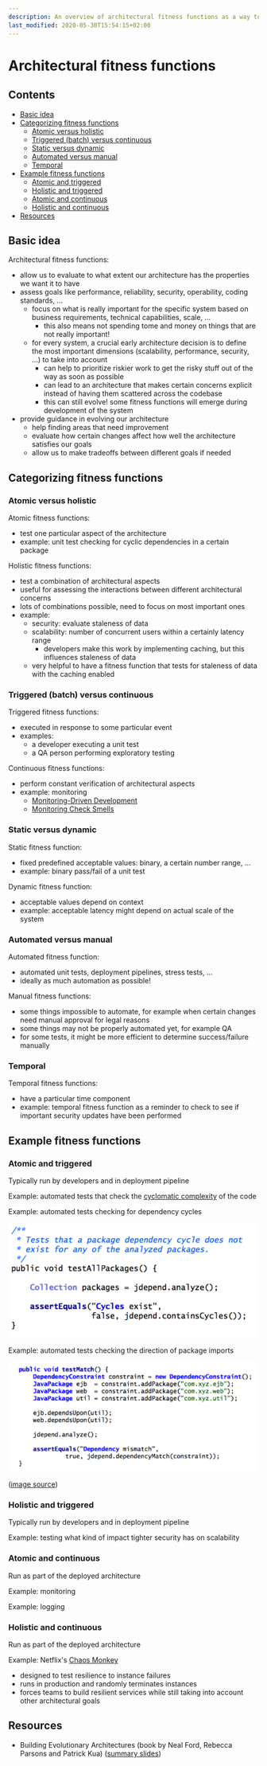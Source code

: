 ```yaml
---
description: An overview of architectural fitness functions as a way to check if your architecture matches your needs
last_modified: 2020-05-30T15:54:15+02:00
---
```


# Architectural fitness functions

## Contents

-   [Basic idea](#basic-idea)
-   [Categorizing fitness functions](#categorizing-fitness-functions)
    -   [Atomic versus holistic](#atomic-versus-holistic)
    -   [Triggered (batch) versus continuous](#triggered-batch-versus-continuous)
    -   [Static versus dynamic](#static-versus-dynamic)
    -   [Automated versus manual](#automated-versus-manual)
    -   [Temporal](#temporal)
-   [Example fitness functions](#example-fitness-functions)
    -   [Atomic and triggered](#atomic-and-triggered)
    -   [Holistic and triggered](#holistic-and-triggered)
    -   [Atomic and continuous](#atomic-and-continuous)
    -   [Holistic and continuous](#holistic-and-continuous)
-   [Resources](#resources)

## Basic idea

Architectural fitness functions:

-   allow us to evaluate to what extent our architecture has the properties we want it to have
-   assess goals like performance, reliability, security, operability, coding standards, ...
    -   focus on what is really important for the specific system based on business requirements, technical capabilities, scale, ...
        -   this also means not spending tome and money on things that are not really important!
    -   for every system, a crucial early architecture decision is to define the most important dimensions (scalability, performance, security, ...) to take into account
        -   can help to prioritize riskier work to get the risky stuff out of the way as soon as possible
        -   can lead to an architecture that makes certain concerns explicit instead of having them scattered across the codebase
        -   this can still evolve! some fitness functions will emerge during development of the system
-   provide guidance in evolving our architecture
    -   help finding areas that need improvement
    -   evaluate how certain changes affect how well the architecture satisfies our goals
    -   allow us to make tradeoffs between different goals if needed

## Categorizing fitness functions

### Atomic versus holistic

Atomic fitness functions:

-   test one particular aspect of the architecture
-   example: unit test checking for cyclic dependencies in a certain package

Holistic fitness functions:

-   test a combination of architectural aspects
-   useful for assessing the interactions between different architectural concerns
-   lots of combinations possible, need to focus on most important ones
-   example:
    -   security: evaluate staleness of data
    -   scalability: number of concurrent users within a certainly latency range
        -   developers make this work by implementing caching, but this influences staleness of data
    -   very helpful to have a fitness function that tests for staleness of data with the caching enabled

### Triggered (batch) versus continuous

Triggered fitness functions:

-   executed in response to some particular event
-   examples:
    -   a developer executing a unit test
    -   a QA person performing exploratory testing

Continuous fitness functions:

-   perform constant verification of architectural aspects
-   example: monitoring
    -   [Monitoring-Driven Development](https://nl.devoteam.com/en/blog-post/monitoring-driven-development-making-money/)
    -   [Monitoring Check Smells](https://benjiweber.co.uk/blog/2015/03/02/monitoring-check-smells/)

### Static versus dynamic

Static fitness function:

-   fixed predefined acceptable values: binary, a certain number range, ...
-   example: binary pass/fail of a unit test

Dynamic fitness function:

-   acceptable values depend on context
-   example: acceptable latency might depend on actual scale of the system

### Automated versus manual

Automated fitness function:

-   automated unit tests, deployment pipelines, stress tests, ...
-   ideally as much automation as possible!

Manual fitness functions:

-   some things impossible to automate, for example when certain changes need manual approval for legal reasons
-   some things may not be properly automated yet, for example QA
-   for some tests, it might be more efficient to determine success/failure manually

### Temporal

Temporal fitness functions:

-   have a particular time component
-   example: temporal fitness function as a reminder to check to see if important security updates have been performed

## Example fitness functions

### Atomic and triggered

Typically run by developers and in deployment pipeline

Example: automated tests that check the [cyclomatic complexity](https://en.wikipedia.org/wiki/Cyclomatic_complexity) of the code

Example: automated tests checking for dependency cycles

![JDepend test for dependency cycles](_img/Architectural-fitness-functions/jdepend-dependency-cycles.png)

Example: automated tests checking the direction of package imports

![JDepend test for direction of imports](_img/Architectural-fitness-functions/jdepend-direction-dependencies.png)

([image source](http://nealford.com/downloads/Evolutionary_Architecture_Keynote_by_Neal_Ford.pdf))

### Holistic and triggered

Typically run by developers and in deployment pipeline

Example: testing what kind of impact tighter security has on scalability

### Atomic and continuous

Run as part of the deployed architecture

Example: monitoring

Example: logging

### Holistic and continuous

Run as part of the deployed architecture

Example: Netflix's [Chaos Monkey](https://github.com/netflix/chaosmonkey)

-   designed to test resilience to instance failures
-   runs in production and randomly terminates instances
-   forces teams to build resilient services while still taking into account other architectural goals

## Resources

-   Building Evolutionary Architectures (book by Neal Ford, Rebecca Parsons and Patrick Kua) ([summary slides](http://nealford.com/downloads/Evolutionary_Architecture_Keynote_by_Neal_Ford.pdf))
